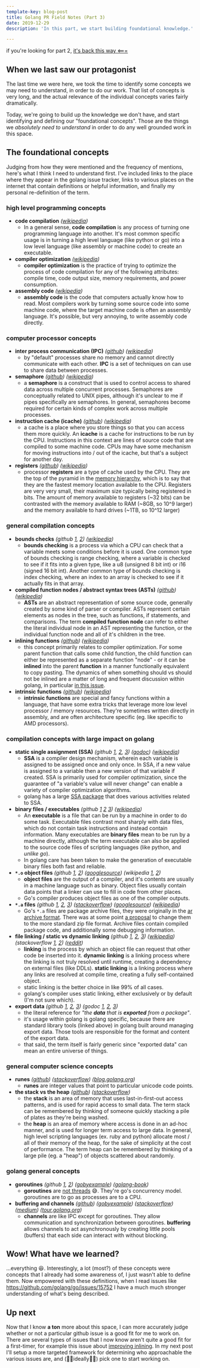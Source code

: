```yaml
---
template-key: blog-post
title: Golang PR Field Notes (Part 3)
date: 2019-12-29
description: 'In this part, we start building foundational knowledge.'

---
```


if you're looking for part 2, [it's back this way <===](https://coilysiren.me/posts/2019-12-26-golang-pr-field-notes-part-2/)

## When we last saw our protagonist

The last time we were here, we took the time to identify some concepts we may need to understand, in order to do our work. That list of concepts is very long, and the actual relevance of the individual concepts varies fairly dramatically.

Today, we're going to build up the knowledge we don't have, and start identifying and defining our "foundational concepts". Those are the things we _absolutely need to understand_ in order to do any well grounded work in this space.

## The foundational concepts

Judging from how they were mentioned and the frequency of mentions, here's what I think I need to understand first. I've included links to the place where they appear in the golang issue tracker, links to various places on the internet that contain definitions or helpful information, and finally my personal re-definition of the term.

### high level programming concepts

- **code compilation** *([wikipedia](https://en.wikipedia.org/wiki/Compiler))*
  - In a general sense, **code compilation** is any process of turning one programming language into another. It's most common specific usage is in turning a high level language (like python or go) into a low level language (like assembly or machine code) to create an executable.
- **compiler optimization** *([wikipedia](https://en.wikipedia.org/wiki/Optimizing_compiler))*
  - **compiler optimization** is the practice of trying to optimize the process of code compilation for any of the following attributes: compile time, code output size, memory requirements, and power consumption.
- **assembly code** *([wikipedia](https://en.wikipedia.org/wiki/Code_generation_(compiler)))*
  - **assembly code** is the code that computers actually know how to read. Most compilers work by turning some source code into some machine code, where the target machine code is often an assembly language. It's possible, but very annoying, to write assembly code directly.

### computer processor concepts

- **inter process communication (IPC)** *([github](https://github.com/golang/go/issues/15734#issuecomment-220172384)) ([wikipedia](https://en.wikipedia.org/wiki/Inter-process_communication))*
  - by "default" processes share no memory and cannot directly communicate with each other. **IPC** is a set of techniques on can use to share data between processes.
- **semaphore** *([github](https://github.com/golang/go/issues/15734#issuecomment-220172384)) ([wikipedia](https://en.wikipedia.org/wiki/Semaphore_(programming)))*
  - a **semaphore** is a construct that is used to control access to shared data across multiple concurrent processes. Semaphores are conceptually related to UNIX pipes, although it's unclear to me if pipes specifically are semaphores. In general, semaphores become required for certain kinds of complex work across multiple processes.
- **instruction cache (icache)** *([github](https://github.com/golang/go/issues/29067#issuecomment-443887583)) ([wikipedia](https://en.wikipedia.org/wiki/CPU_cache#ICACHE))*
  - a cache is a place where you store things so that you can access them more quickly. An **icache** is a cache for instructions to be run by the CPU. Instructions in this context are lines of source code that are compiled to some machine code. CPUs may have some mechanism for moving instructions into / out of the icache, but that's a subject for another day.
- **registers** *([github](https://github.com/golang/go/issues/25999#issuecomment-399196221)) ([wikipedia](https://en.wikipedia.org/wiki/Processor_register))*
  - processor **registers** are a type of cache used by the CPU. They are the top of the pyramid in the [memory hierarchy](https://en.wikipedia.org/wiki/Memory_hierarchy), which is to say that they are the fastest memory location available to the CPU. Registers are very very small, their maximum size typically being registered in bits. The amount of memory available to registers (~32 bits) can be contrasted with the memory available to RAM (~8GB, so 10^9 larger) and the memory available to hard drives (~1TB, so 10^12 larger)

### general compilation concepts

- **bounds checks** *(github [1](https://github.com/golang/go/issues/17566), [2](https://github.com/golang/go/issues/25862)) ([wikipedia](https://en.wikipedia.org/wiki/Bounds_checking))*
  - **bounds checking** is a process via which a CPU can check that a variable meets some conditions before it is used. One common type of bounds checking is range checking, where a variable is checked to see if it fits into a given type, like a u8 (unsigned 8 bit int) or i16 (signed 16 bit int). Another common type of bounds checking is index checking, where an index to an array is checked to see if it actually fits in that array.
- **compiled function nodes / abstract syntax trees (ASTs)** *([github](https://github.com/golang/go/issues/17566)) ([wikipedia](https://en.wikipedia.org/wiki/Abstract_syntax_tree))*
  - **ASTs** are an abstract representation of some source code, generally created by some kind of parser or compiler. ASTs represent certain elements as nodes in the tree, such as functions, if statements, and comparisons. The term **compiled function node** can refer to either the literal individual node in an AST representing the function, or the individual function node and all of it's children in the tree.
- **inlining functions** *([github](https://github.com/golang/go/issues/17566)) ([wikipedia](https://en.wikipedia.org/wiki/Inline_expansion))*
  - this concept primarily relates to compiler optimization. For some parent function that calls some child function, the child function can either be represented as a separate function "node" - or it can be **inlined** into the parent **function** in a manner functionally equivalent to copy pasting. The dynamics of when something should vs should not be inlined are a matter of long and frequent discussion within golang, in particular [in this issue](https://github.com/golang/go/issues/17566).
- **intrinsic functions** *([github](https://github.com/golang/go/issues/17566#issuecomment-417111586)) ([wikipedia](https://en.wikipedia.org/wiki/Intrinsic_function))*
  - **intrinsic functions** are special and fancy functions within a language, that have some extra tricks that leverage more low level processor / memory resources. They're sometimes written directly in assembly, and are often architecture specific (eg. like specific to AMD processors).

### compilation concepts with large impact on golang

- **static single assignment (SSA)** *(github [1](https://github.com/golang/go/issues/8893#issuecomment-134458436), [2](https://github.com/golang/go/issues/15736#issue-155612156), [3](https://github.com/golang/go/issues/17566#issuecomment-256149722)) ([godoc](https://godoc.org/golang.org/x/tools/go/ssa)) ([wikipedia](https://en.wikipedia.org/wiki/Static_single_assignment_form))*
  - **SSA** is a compiler design mechanism, wherein each variable is assigned to be assigned once and only once. In SSA, if a new value is assigned to a variable then a new version of that variable if created. SSA is primarily used for compiler optimization, since the guarantee of "a variable's value will never change" can enable a variety of compiler optimization algorithms.
  - golang has a large [SSA package](https://godoc.org/golang.org/x/tools/go/ssa) that does various activities related to SSA.
- **binary files / executables** _(github [1](https://github.com/golang/go/issues/4719#issuecomment-66074026) [2](https://github.com/golang/go/issues/4719#issuecomment-470268217) [3](https://github.com/golang/go/issues/20070#issuecomment-296292391)) ([wikipedia](https://en.wikipedia.org/wiki/Executable))_
  - An **executable** is a file that can be run by a machine in order to do some task. Executable files contrast most sharply with data files, which do not contain task instructions and instead contain information. Many executables are **binary files** mean to be run by a machine directly, although the term executable can also be applied to the source code files of scripting languages (like python, and _unlike go_).
  - In golang care has been taken to make the generation of executable binary files both fast and reliable.
- **`*.o` object files** *(github [1](https://github.com/golang/go/issues/4719#issuecomment-144125808), [2](https://github.com/golang/go/issues/15734#issuecomment-339211682)) ([googlesource](https://go.googlesource.com/proposal/+/master/design/14386-zip-package-archives.md)) (wikipedia [1](https://en.wikipedia.org/wiki/Object_file), [2](https://en.wikipedia.org/wiki/Object_code))*
  - **object files** are the output of a compiler, and it's contents are usually in a machine language such as binary. Object files usually contain data points that a linker can use to fill in code from other places.
  - Go's compiler produces object files as one of the compiler outputs.
- **`*.a` files** *(github [1](https://github.com/golang/go/issues/4719), [2](https://github.com/golang/go/issues/15681#issuecomment-380967328), [3](https://github.com/golang/go/issues/15734#issuecomment-220173676)) ([stackoverflow](https://stackoverflow.com/questions/15551293/what-are-a-files-in-go)) ([googlesource](https://go.googlesource.com/proposal/+/master/design/14386-zip-package-archives.md)) ([wikipedia](https://en.wikipedia.org/wiki/Ar_(Unix)))*
  - Go's `*.a` files are package archive files, they were originally in the [ar archive format](https://en.wikipedia.org/wiki/Ar_(Unix)). There was at some point [a proposal](https://github.com/golang/go/issues/14386) to change them to the more standard zip file format. Archive files contain compiled package code, and additionally some debugging information.
- **file linking / static vs dynamic linking** *(github [1](https://github.com/golang/go/issues/14271), [2](https://github.com/golang/go/issues/4719#issuecomment-144125808), [3](https://github.com/golang/go/issues/15681#issuecomment-240319812)) ([wikipedia](https://en.wikipedia.org/wiki/Static_library)) (stackoverflow [1](https://stackoverflow.com/questions/26418883/golang-how-to-link-c-objects-using-cgo-ofiles), [2](https://stackoverflow.com/questions/1993390/static-linking-vs-dynamic-linking)) ([reddit](https://www.reddit.com/r/golang/comments/53nl4b/why_all_go_binaries_are_staticallylinked/))*
  - **linking** is the process by which an object file can request that other code be inserted into it. **dynamic linking** is a linking process where the linking is not truly resolved until runtime, creating a dependency on external files (like DDLs). **static linking** is a linking process where any links are resolved at compile time, creating a fully self-contained object.
  - static linking is the better choice in like 99% of all cases.
  - golang's compiler uses static linking, either exclusively or by default (I'm not sure which).
- **export data** _(github [1](https://github.com/golang/go/issues/15752), [2](https://github.com/golang/go/issues/15734), [3](https://github.com/golang/go/issues/20070)) (godoc [1](https://godoc.org/golang.org/x/tools/go/internal/gcimporter), [2](https://godoc.org/golang.org/x/tools/go/gcexportdata), [3](https://godoc.org/golang.org/x/tools/cmd/godex))_
  - the literal reference for _"the **data** that is **exported** from a package"_.
  - it's usage within golang is golang specific, because there are standard library tools (linked above) in golang built around managing export data. Those tools are responsible for the format and content of the export data.
  - that said, the term itself is fairly generic since "exported data" can mean an entire universe of things.

### general computer science concepts

- **runes** _([github](https://github.com/golang/go/issues/27148#issuecomment-415131187)) ([stackoverflow](https://stackoverflow.com/questions/19310700/what-is-a-rune)) ([blog.golang.org](https://blog.golang.org/strings))_
  - **runes** are integer values that point to particular unicode code points.
- **the stack vs the heap** _([github](https://github.com/golang/go/issues/25999#issuecomment-400841088)) ([stackoverflow](https://stackoverflow.com/questions/79923/what-and-where-are-the-stack-and-heap))_
  - the **stack** is an area of memory that uses last-in-first-out access patterns, and is used for rapid access to small data. The term stack can be remembered by thinking of someone quickly stacking a pile of plates as they're being washed.
  - the **heap** is an area of memory where access is done in an ad-hoc manner, and is used for longer term access to large data. In general, high level scripting languages (ex. ruby and python) allocate most / all of their memory of the heap, for the sake of simplicity at the cost of performance. The term heap can be remembered by thinking of a large pile (eg. a "heap") of objects scattered about randomly.

### golang general concepts

- **goroutines** _(github [1](https://github.com/golang/go/issues/27345), [2](https://github.com/golang/go/issues/25999#issuecomment-400843932)) ([gobyexample](https://gobyexample.com/goroutines)) ([golang-book](https://www.golang-book.com/books/intro/10))_
  - **goroutines** are [not threads](https://codeburst.io/why-goroutines-are-not-lightweight-threads-7c460c1f155f) 😅. They're go's concurrency model. goroutines are to go as processes are to a CPU.
- **buffering and channels** _([github](https://github.com/golang/go/issues/27345#issuecomment-419254790)) ([gobyexample](https://gobyexample.com/channel-buffering)) ([stackoverflow](https://stackoverflow.com/questions/22747711/what-is-the-use-of-buffered-channels-in-go)) ([medium](https://medium.com/capital-one-tech/buffered-channels-in-go-what-are-they-good-for-43703871828)) ([tour.golang.org](https://tour.golang.org/concurrency/3))_
  - **channels** are like IPC except for goroutines. They allow communication and synchronization between goroutines. **buffering** allows channels to act asynchronously by creating little pools (buffers) that each side can interact with without blocking.

## Wow! What have we learned?

...everything 😆. Interestingly, a lot (most?) of these concepts were concepts that I already had some awareness of, I just wasn't able to define them. Now empowered with these definitions, when I read issues like https://github.com/golang/go/issues/15752 I have a much much stronger understanding of what's being described.

## Up next

Now that I know **a ton** more about this space, I can more accurately judge whether or not a particular github issue is a good fit for me to work on. There are several types of issues that I now know aren't quite a good fit for a first-timer, for example this issue about [improving inlining](https://github.com/golang/go/issues/17566). In my next post I'll setup a more targeted framework for determining who approachable the various issues are, and (🤞🏽ideally🤞🏽) pick one to start working on.
